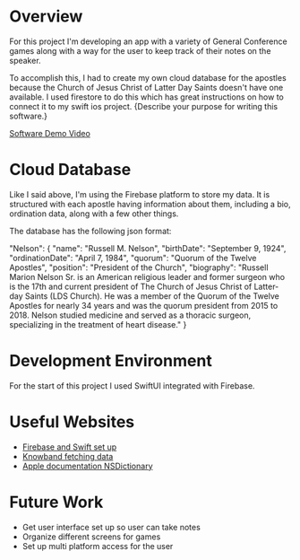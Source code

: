 # Overview

For this project I'm developing an app with a variety of General Conference games along with a way for the user to keep track of their notes on the speaker.

To accomplish this, I had to create my own cloud database for the apostles because the Church of Jesus Christ of Latter Day Saints doesn't have one available. I used firestore to do this which has great instructions on how to connect it to my swift ios project.
{Describe your purpose for writing this software.}



[Software Demo Video](https://youtu.be/nesZNxlv-6I)

# Cloud Database
Like I said above, I'm using the Firebase platform to store my data. It is structured with each apostle having information about them, including a bio, ordination data, along with a few other things. 

The database has the following json format:

"Nelson": {
      "name": "Russell M. Nelson",
      "birthDate": "September 9, 1924",
      "ordinationDate": "April 7, 1984",
      "quorum": "Quorum of the Twelve Apostles",
      "position": "President of the Church",
      "biography": "Russell Marion Nelson Sr. is an American religious leader and former surgeon who is the 17th and current president of The Church of Jesus Christ of Latter-day Saints (LDS Church). He was a member of the Quorum of the Twelve Apostles for nearly 34 years and was the quorum president from 2015 to 2018. Nelson studied medicine and served as a thoracic surgeon, specializing in the treatment of heart disease."
      }

# Development Environment

For the start of this project I used SwiftUI integrated with Firebase.


# Useful Websites

- [Firebase and Swift set up](https://medium.com/cleansoftware/firebase-database-minimalistic-step-by-step-deployment-tutorial-using-swift-5-21e934209929)
- [Knowband fetching data](https://www.knowband.com/blog/tips/fetch-data-firebase-swift-language-ios/)
- [Apple documentation NSDictionary](https://developer.apple.com/documentation/foundation/nsdictionary)

# Future Work

- Get user interface set up so user can take notes
- Organize different screens for games
- Set up multi platform access for the user

